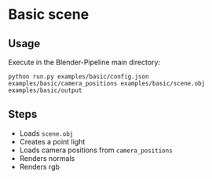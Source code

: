 # Basic scene

## Usage

Execute in the Blender-Pipeline main directory:

```
python run.py examples/basic/config.json examples/basic/camera_positions examples/basic/scene.obj examples/basic/output
```

## Steps

* Loads `scene.obj`
* Creates a point light
* Loads camera positions from `camera_positions`
* Renders normals
* Renders rgb